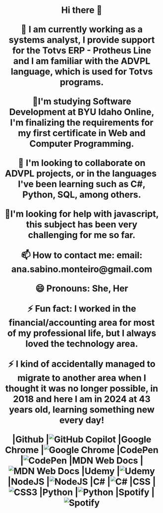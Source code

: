 <h1 align="center">Hi there 👋
  
<p font-size= 1rem>🔭 I am currently working as a systems analyst, I provide support for the Totvs ERP - Protheus Line and I am familiar with the ADVPL language, which is used for Totvs programs.</p>
<p>🌱I'm studying Software Development at BYU Idaho Online, I'm finalizing the requirements for my first certificate in Web and Computer Programming.</p>
<p>👯 I'm looking to collaborate on ADVPL projects, or in the languages ​​I've been learning such as C#, Python, SQL, among others.</p>
<p>🤔I'm looking for help with javascript, this subject has been very challenging for me so far.</p>
<p>📫 How to contact me: email: ana.sabino.monteiro@gmail.com</p>
<p>😄 Pronouns: She, Her</p>
<p>⚡ Fun fact: I worked in the financial/accounting area for most of my professional life, but I always loved the technology area.</p>
<p>⚡ I kind of accidentally managed to migrate to another area when I thought it was no longer possible, in 2018 and here I am in 2024 at 43 years old, learning something new every day!</p>

|Github            |![GitHub Copilot](https://img.shields.io/badge/github_copilot-8957E5?style=for-the-badge&logo=github-copilot&logoColor=white)
|Google Chrome     |![Google Chrome](https://img.shields.io/badge/Google%20Chrome-4285F4?style=for-the-badge&logo=GoogleChrome&logoColor=white)
|CodePen           |![CodePen](https://img.shields.io/badge/Codepen-000000?style=for-the-badge&logo=codepen&logoColor=white)
|MDN Web Docs      |![MDN Web Docs](https://img.shields.io/badge/MDN_Web_Docs-black?style=for-the-badge&logo=mdnwebdocs&logoColor=white)
|Udemy             |![Udemy](https://img.shields.io/badge/Udemy-A435F0?style=for-the-badge&logo=Udemy&logoColor=white)
|NodeJS            |![NodeJS](https://img.shields.io/badge/node.js-6DA55F?style=for-the-badge&logo=node.js&logoColor=white)
|C#                |![C#](https://img.shields.io/badge/c%23-%23239120.svg?style=for-the-badge&logo=csharp&logoColor=white)
|CSS               |![CSS3](https://img.shields.io/badge/css3-%231572B6.svg?style=for-the-badge&logo=css3&logoColor=white)
|Python            |![Python](https://img.shields.io/badge/python-3670A0?style=for-the-badge&logo=python&logoColor=ffdd54)
|Spotify           |![Spotify](https://img.shields.io/badge/Spotify-1ED760?style=for-the-badge&logo=spotify&logoColor=white)

